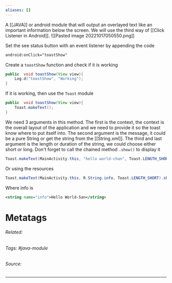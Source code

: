 ```yaml
---
aliases: []
---
```

A [[JAVA]] or android module that will output an overlayed text like an important information below the screen. We will use the third way of [[Click Listener in Android]]. 
![[Pasted image 20221017050550.png]]

Set the see status button with an event listener by appending the code
```xml
android:onClick="toastShow"
```

Create a `toastShow` function and check if it is working
```java
public  void toastShow(View view){  
    Log.d("toastShow", "Working");
}
```

If it is working, then use the `Toast` module
```java
public  void toastShow(View view){  
    Toast.makeText();  
}
```

We need 3 arguments in this method. The first is the context, the context is the overall layout of the application and we need to provide it so the toast know where to put itself into. The second argument is the message, it could be a pure String or get the string from the [[String.xml]]. The third and last argument is the length or duration of the string, we could choose either short or long. Don't forget to call the chained method `.show()` to display it
```java
Toast.makeText(MainActivity.this, "hello world-chan", Toast.LENGTH_SHORT).show();
```

Or using the resources
```java
Toast.makeText(MainActivity.this, R.String.info, Toast.LENGTH_SHORT).show();
```

Where info is
```xml
<string name="info">Hello World-San</string>
```











# Metatags
###### Related: 
###### Tags: #java-module 
###### Source: 

---